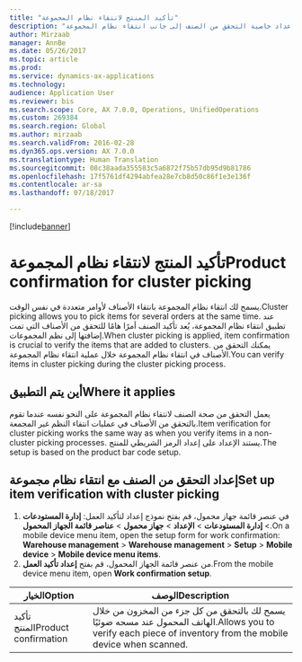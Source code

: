 ```yaml
---
title: "تأكيد المنتج لانتقاء نظام المجموعة"
description: "يصف هذا الموضوع كيفية إعداد خاصية التحقق من الصنف إلى جانب انتقاء نظام المجموعة."
author: Mirzaab
manager: AnnBe
ms.date: 05/26/2017
ms.topic: article
ms.prod: 
ms.service: dynamics-ax-applications
ms.technology: 
audience: Application User
ms.reviewer: bis
ms.search.scope: Core, AX 7.0.0, Operations, UnifiedOperations
ms.custom: 269384
ms.search.region: Global
ms.author: mirzaab
ms.search.validFrom: 2016-02-28
ms.dyn365.ops.version: AX 7.0.0
ms.translationtype: Human Translation
ms.sourcegitcommit: 08c38aada355583c5a6872f75b57db95d9b81786
ms.openlocfilehash: 17f5761df4294abfea28e7cb8d50c86f1e3e136f
ms.contentlocale: ar-sa
ms.lasthandoff: 07/18/2017

---
```


[!include[banner](../includes/banner.md)]

# <a name="product-confirmation-for-cluster-picking"></a><span data-ttu-id="98586-103">تأكيد المنتج لانتقاء نظام المجموعة</span><span class="sxs-lookup"><span data-stu-id="98586-103">Product confirmation for cluster picking</span></span>
<span data-ttu-id="98586-104">يسمح لك انتقاء نظام المجموعة بانتقاء الأصناف لأوامر متعددة في نفس الوقت.</span><span class="sxs-lookup"><span data-stu-id="98586-104">Cluster picking allows you to pick items for several orders at the same time.</span></span> <span data-ttu-id="98586-105">عند تطبيق انتقاء نظام المجموعة، يُعد تأكيد الصنف أمرًا هامًا للتحقق من الأصناف التي تمت إضافتها إلى نظم المجموعات.</span><span class="sxs-lookup"><span data-stu-id="98586-105">When cluster picking is applied, item confirmation is crucial to verify the items that are added to clusters.</span></span> <span data-ttu-id="98586-106">يمكنك التحقق من الأصناف في انتقاء نظام المجموعة خلال عملية انتقاء نظام المجموعة.</span><span class="sxs-lookup"><span data-stu-id="98586-106">You can verify items in cluster picking during the cluster picking process.</span></span>

## <a name="where-it-applies"></a><span data-ttu-id="98586-107">أين يتم التطبيق</span><span class="sxs-lookup"><span data-stu-id="98586-107">Where it applies</span></span>
<span data-ttu-id="98586-108">يعمل التحقق من صحة الصنف لانتقاء نظام المجموعة على النحو نفسه عندما تقوم بالتحقق من الأصناف في عمليات انتقاء النظم غير المجمعة.</span><span class="sxs-lookup"><span data-stu-id="98586-108">Item verification for cluster picking works the same way as when you verify items in a non-cluster picking processes.</span></span> <span data-ttu-id="98586-109">يستند الإعداد على إعداد الرمز الشريطي للمنتج.</span><span class="sxs-lookup"><span data-stu-id="98586-109">The setup is based on the product bar code setup.</span></span>

## <a name="set-up-item-verification-with-cluster-picking"></a><span data-ttu-id="98586-110">إعداد التحقق من الصنف مع انتقاء نظام مجموعة</span><span class="sxs-lookup"><span data-stu-id="98586-110">Set up item verification with cluster picking</span></span>
1.  <span data-ttu-id="98586-111">في عنصر قائمة جهاز محمول، قم بفتح نموذج إعداد لتأكيد العمل: **إدارة المستودعات** > **إدارة المستودعات** > **الإعداد** > **جهاز محمول** > **عناصر قائمة الجهاز المحمول**.</span><span class="sxs-lookup"><span data-stu-id="98586-111">On a mobile device menu item, open the setup form for work confirmation: **Warehouse management** > **Warehouse management** > **Setup** > **Mobile device** > **Mobile device menu items**.</span></span>
2.  <span data-ttu-id="98586-112">من عنصر قائمة الجهاز المحمول، قم بفتح **إعداد تأكيد العمل**.</span><span class="sxs-lookup"><span data-stu-id="98586-112">From the mobile device menu item, open **Work confirmation setup**.</span></span>

| <span data-ttu-id="98586-113">الخيار</span><span class="sxs-lookup"><span data-stu-id="98586-113">Option</span></span>        | <span data-ttu-id="98586-114">‏‏الوصف</span><span class="sxs-lookup"><span data-stu-id="98586-114">Description</span></span>   | 
| ------------- | ------------- |
|<span data-ttu-id="98586-115">تأكيد المنتج</span><span class="sxs-lookup"><span data-stu-id="98586-115">Product confirmation</span></span> | <span data-ttu-id="98586-116">يسمح لك بالتحقق من كل جزء من المخزون من خلال الهاتف المحمول عند مسحه ضوئيًا.</span><span class="sxs-lookup"><span data-stu-id="98586-116">Allows you to verify each piece of inventory from the mobile device when scanned.</span></span>|

